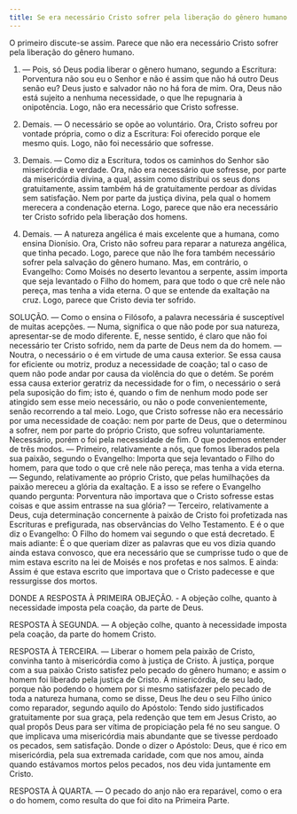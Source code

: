 ```yaml
---
title: Se era necessário Cristo sofrer pela liberação do gênero humano
---
```


O primeiro discute-se assim. Parece que não era necessário Cristo sofrer pela liberação do gênero humano.  

1. — Pois, só Deus podia liberar o gênero humano, segundo a Escritura: Porventura não sou eu o Senhor e não é assim que não há outro Deus senão eu? Deus justo e salvador não no há fora de mim. Ora, Deus não está sujeito a nenhuma necessidade, o que lhe repugnaria à onipotência. Logo, não era necessário que Cristo sofresse.  

2. Demais. — O necessário se opõe ao voluntário. Ora, Cristo sofreu por vontade própria, como o diz a Escritura: Foi oferecido porque ele mesmo quis. Logo, não foi necessário que sofresse.  

3. Demais. — Como diz a Escritura, todos os caminhos do Senhor são misericórdia e verdade. Ora, não era necessário que sofresse, por parte da misericórdia divina, a qual, assim como distribui os seus dons gratuitamente, assim também há de gratuitamente perdoar as dívidas sem satisfação. Nem por parte da justiça divina, pela qual o homem merecera a condenação eterna. Logo, parece que não era necessário ter Cristo sofrido pela liberação dos homens.  

4. Demais. — A natureza angélica é mais excelente que a humana, como ensina Dionísio. Ora, Cristo não sofreu para reparar a natureza angélica, que tinha pecado. Logo, parece que não lhe fora também necessário sofrer pela salvação do gênero humano.  Mas, em contrário, o Evangelho: Como Moisés no deserto levantou a serpente, assim importa que seja levantado o Filho do homem, para que todo o que crê nele não pereça, mas tenha a vida eterna. O que se entende da exaItação na cruz. Logo, parece que Cristo devia ter sofrido.  

SOLUÇÃO. — Como o ensina o Filósofo, a palavra necessária é susceptível de muitas acepções. — Numa, significa o que não pode por sua natureza, apresentar-se de modo diferente. E, nesse sentido, é claro que não foi necessário ter Cristo sofrido, nem da parte de Deus nem da do homem. — Noutra, o necessário o é em virtude de uma causa exterior. Se essa causa for eficiente ou motriz, produz a necessidade de coação; tal o caso de quem não pode andar por causa da violência do que o detém. Se porém essa causa exterior geratriz da necessidade for o fim, o necessário o será pela suposição do fim; isto é, quando o fim de nenhum modo pode ser atingido sem esse meio necessário, ou não o pode convenientemente, senão recorrendo a tal meio. Logo, que Cristo sofresse não era necessário por uma necessidade de coação: nem por parte de Deus, que o determinou a sofrer, nem por parte do próprio Cristo, que sofreu voluntariamente.  Necessário, porém o foi pela necessidade de fim. O que podemos entender de três modos. — Primeiro, relativamente a nós, que fomos liberados pela sua paixão, segundo o Evangelho: Importa que seja levantado o Filho do homem, para que todo o que crê nele não pereça, mas tenha a vida eterna. — Segundo, relativamente ao próprio Cristo, que pelas humilhações da paixão mereceu a glória da exaltação. E a isso se refere o Evangelho quando pergunta: Porventura não importava que o Cristo sofresse estas coisas e que assim entrasse na sua glória? — Terceiro, relativamente a Deus, cuja determinação concernente à paixão de Cristo foi profetizada nas Escrituras e prefigurada, nas observâncias do Velho Testamento. E é o que diz o Evangelho: O Filho do homem vai segundo o que está decretado. E mais adiante: É o que queriam dizer as palavras que eu vos dizia quando ainda estava convosco, que era necessário que se cumprisse tudo o que de mim estava escrito na lei de Moisés e nos profetas e nos salmos. E ainda: Assim é que estava escrito que importava que o Cristo padecesse e que ressurgisse dos mortos.  

DONDE A RESPOSTA À PRIMEIRA OBJEÇÃO. - A objeção colhe, quanto à necessidade imposta pela coação, da parte de Deus.  

RESPOSTA À SEGUNDA. — A objeção colhe, quanto à necessidade imposta pela coação, da parte do homem Cristo.  

RESPOSTA À TERCEIRA. — Liberar o homem pela paixão de Cristo, convinha tanto à misericórdia como à justiça de Cristo. À justiça, porque com a sua paixão Cristo satisfez pelo pecado do gênero humano; e assim o homem foi liberado pela justiça de Cristo. À misericórdia, de seu lado, porque não podendo o homem por si mesmo satisfazer pelo pecado de toda a natureza humana, como se disse, Deus lhe deu o seu Filho único como reparador, segundo aquilo do Apóstolo: Tendo sido justificados gratuitamente por sua graça, pela redenção que tem em Jesus Cristo, ao qual propôs Deus para ser vítima de propiciação pela fé no seu sangue. O que implicava uma misericórdia mais abundante que se tivesse perdoado os pecados, sem satisfação. Donde o dizer o Apóstolo: Deus, que é rico em misericórdia, pela sua extremada caridade, com que nos amou, ainda quando estávamos mortos pelos pecados, nos deu vida juntamente em Cristo.  

RESPOSTA À QUARTA. — O pecado do anjo não era reparável, como o era o do homem, como resulta do que foi dito na Primeira Parte.
